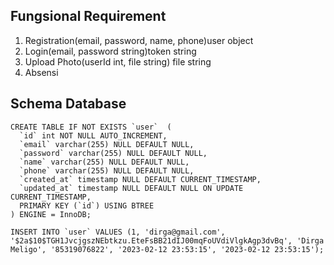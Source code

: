 ## Fungsional Requirement
1. Registration(email, password, name, phone)user object
2. Login(email, password string)token string
3. Upload Photo(userId int, file string) file string
4. Absensi

## Schema Database

```
CREATE TABLE IF NOT EXISTS `user`  (
  `id` int NOT NULL AUTO_INCREMENT,
  `email` varchar(255) NULL DEFAULT NULL,
  `password` varchar(255) NULL DEFAULT NULL,
  `name` varchar(255) NULL DEFAULT NULL,
  `phone` varchar(255) NULL DEFAULT NULL,
  `created_at` timestamp NULL DEFAULT CURRENT_TIMESTAMP,
  `updated_at` timestamp NULL DEFAULT NULL ON UPDATE CURRENT_TIMESTAMP,
  PRIMARY KEY (`id`) USING BTREE
) ENGINE = InnoDB;

INSERT INTO `user` VALUES (1, 'dirga@gmail.com', '$2a$10$TGH1JvcjgszNEbtkzu.EteFsBB21dIJ00mqFoUVdiVlgkAgp3dvBq', 'Dirga Meligo', '85319076822', '2023-02-12 23:53:15', '2023-02-12 23:53:15');
```


